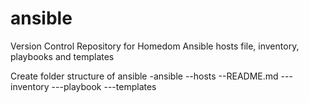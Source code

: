 # ansible
Version Control Repository for Homedom Ansible hosts file, inventory, playbooks and templates

Create folder structure of ansible
-ansible
--hosts
--README.md
---inventory
---playbook
---templates
